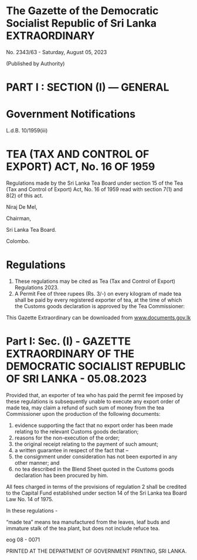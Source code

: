 # The Gazette of the Democratic Socialist Republic of Sri Lanka EXTRAORDINARY

No. 2343/63 - Saturday, August 05, 2023

(Published by Authority)

# PART I : SECTION (I) — GENERAL

# Government Notifications

L.d.B. 10/1959(iii)

# TEA (TAX AND CONTROL OF EXPORT) ACT, No. 16 OF 1959

Regulations made by the Sri Lanka Tea Board under section 15 of the Tea (Tax and Control of Export) Act, No. 16 of 1959 read with section 7(1) and 8(2) of this act.

Niraj De Mel,

Chairman,

Sri Lanka Tea Board.

Colombo.

# Regulations

1. These regulations may be cited as Tea (Tax and Control of Export) Regulations 2023.
2. A Permit Fee of three rupees (Rs. 3/-) on every kilogram of made tea shall be paid by every registered exporter of tea, at the time of which the Customs goods declaration is approved by the Tea Commissioner:

This Gazette Extraordinary can be downloaded from www.documents.gov.lk
# Part I: Sec. (I) - GAZETTE EXTRAORDINARY OF THE DEMOCRATIC SOCIALIST REPUBLIC OF SRI LANKA - 05.08.2023

Provided that, an exporter of tea who has paid the permit fee imposed by these regulations is subsequently unable to execute any export order of made tea, may claim a refund of such sum of money from the tea Commissioner upon the production of the following documents:

1. evidence supporting the fact that no export order has been made relating to the relevant Customs goods declaration;
2. reasons for the non-execution of the order;
3. the original receipt relating to the payment of such amount;
4. a written guarantee in respect of the fact that –
1. the consignment under consideration has not been exported in any other manner; and
2. no tea described in the Blend Sheet quoted in the Customs goods declaration has been procured by him.

All fees charged in terms of the provisions of regulation 2 shall be credited to the Capital Fund established under section 14 of the Sri Lanka tea Board Law No. 14 of 1975.

In these regulations -

“made tea” means tea manufactured from the leaves, leaf buds and immature stalk of the tea plant, but does not include refuce tea.

eog 08 - 0071

PRINTED AT THE DEPARTMENT OF GOVERNMENT PRINTING, SRI LANKA.